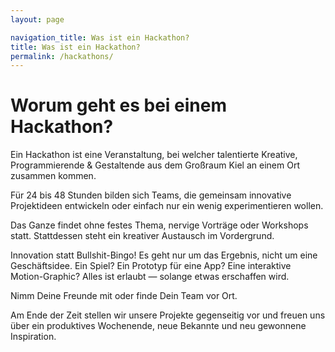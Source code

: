```yaml
---
layout: page

navigation_title: Was ist ein Hackathon?
title: Was ist ein Hackathon?
permalink: /hackathons/
---
```


# Worum geht es bei einem Hackathon?

Ein Hackathon ist eine Veranstaltung, bei welcher talentierte Kreative, Programmierende & Gestaltende aus dem Großraum Kiel an einem Ort zusammen kommen.

Für 24 bis 48 Stunden bilden sich Teams, die gemeinsam innovative Projektideen entwickeln oder einfach nur ein wenig experimentieren wollen.

Das Ganze findet ohne festes Thema, nervige Vorträge oder Workshops statt. Stattdessen steht ein kreativer Austausch im Vordergrund.

Innovation statt Bullshit-Bingo! Es geht nur um das Ergebnis, nicht um eine Geschäftsidee. Ein Spiel? Ein Prototyp für eine App? Eine interaktive Motion-Graphic? Alles ist erlaubt — solange etwas erschaffen wird.

Nimm Deine Freunde mit oder finde Dein Team vor Ort.

Am Ende der Zeit stellen wir unsere Projekte gegenseitig vor und freuen uns über ein produktives Wochenende, neue Bekannte und neu gewonnene Inspiration.
